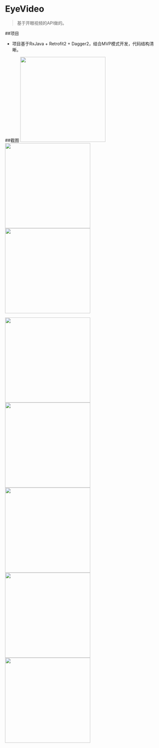 # EyeVideo
>基于开眼视频的API做的。

##项目
- 项目基于RxJava + Retrofit2 + Dagger2，结合MVP模式开发，代码结构清晰。

##截图
<img src="https://github.com/LebronXia/EyeVideo/tree/master/screenhost/home.png?raw=true" width="280"/>
<img src="https://github.com/LebronXia/EyeVideo/tree/master/screenhost/home_bottom.png?raw=true" width="280"/>
<img src="https://github.com/LebronXia/EyeVideo/tree/master/screenhost/videoview.png?raw=true" width="280"/>

<img src="https://github.com/LebronXia/EyeVideo/tree/master/screenhost/find_detail.png?raw=true" width="280"/>
<img src="https://github.com/LebronXia/EyeVideo/tree/master/screenhost/detail_info.png?raw=true" width="280"/>

<img src="https://github.com/LebronXia/EyeVideo/tree/master/screenhost/more_view.png?raw=true" width="280"/>
<img src="https://github.com/LebronXia/EyeVideo/tree/master/screenhost/serach.png?raw=true" width="280"/>
<img src="https://github.com/LebronXia/EyeVideo/tree/master/screenhost/search_result.png?raw=true" width="280"/>

